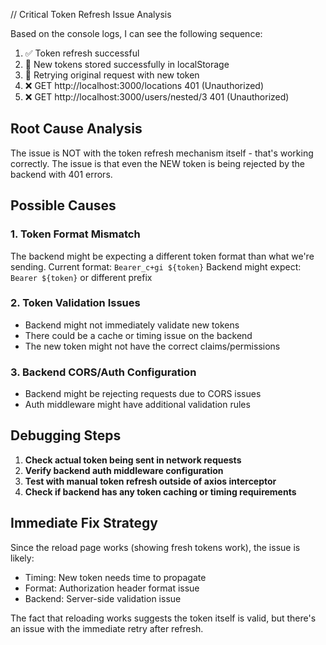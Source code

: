 // Critical Token Refresh Issue Analysis

Based on the console logs, I can see the following sequence:

1. ✅ Token refresh successful
2. 💾 New tokens stored successfully in localStorage
3. 🔄 Retrying original request with new token
4. ❌ GET http://localhost:3000/locations 401 (Unauthorized)
5. ❌ GET http://localhost:3000/users/nested/3 401 (Unauthorized)

## Root Cause Analysis

The issue is NOT with the token refresh mechanism itself - that's working correctly.
The issue is that even the NEW token is being rejected by the backend with 401 errors.

## Possible Causes

### 1. Token Format Mismatch

The backend might be expecting a different token format than what we're sending.
Current format: `Bearer_c+gi ${token}`
Backend might expect: `Bearer ${token}` or different prefix

### 2. Token Validation Issues

- Backend might not immediately validate new tokens
- There could be a cache or timing issue on the backend
- The new token might not have the correct claims/permissions

### 3. Backend CORS/Auth Configuration

- Backend might be rejecting requests due to CORS issues
- Auth middleware might have additional validation rules

## Debugging Steps

1. **Check actual token being sent in network requests**
2. **Verify backend auth middleware configuration**
3. **Test with manual token refresh outside of axios interceptor**
4. **Check if backend has any token caching or timing requirements**

## Immediate Fix Strategy

Since the reload page works (showing fresh tokens work), the issue is likely:

- Timing: New token needs time to propagate
- Format: Authorization header format issue
- Backend: Server-side validation issue

The fact that reloading works suggests the token itself is valid,
but there's an issue with the immediate retry after refresh.
